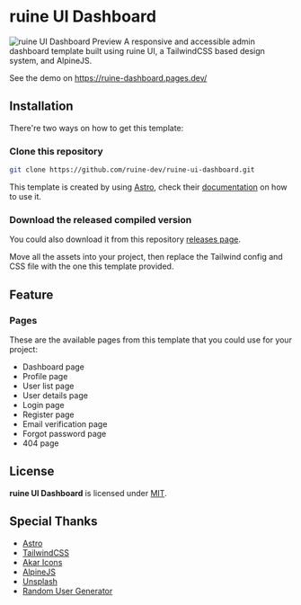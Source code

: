 # ruine UI Dashboard
![ruine UI Dashboard Preview](https://user-images.githubusercontent.com/48067039/140812271-6546da2d-51a4-4e3b-996d-8bb1e186a097.png)
A responsive and accessible admin dashboard template built using ruine UI, a TailwindCSS based design system, and AlpineJS.

See the demo on https://ruine-dashboard.pages.dev/

## Installation
There're two ways on how to get this template:
### Clone this repository
```bash
git clone https://github.com/ruine-dev/ruine-ui-dashboard.git
```
This template is created by using [Astro](https://astro.build), check their [documentation](https://docs.astro.build/getting-started/) on how to use it.
### Download the released compiled version
You could also download it from this repository [releases page](https://github.com/ruine-dev/ruine-ui-dashboard/releases).

Move all the assets into your project, then replace the Tailwind config and CSS file with the one this template provided.
## Feature

### Pages

These are the available pages from this template that you could use for your project:

- Dashboard page
- Profile page
- User list page
- User details page
- Login page
- Register page
- Email verification page
- Forgot password page
- 404 page

## License

**ruine UI Dashboard** is licensed under [MIT](https://opensource.org/licenses/MIT).

## Special Thanks
- [Astro](https://astro.build)
- [TailwindCSS](https://tailwindcss.com)
- [Akar Icons](https://akaricons.com)
- [AlpineJS](https://alpinejs.dev)
- [Unsplash](https://unsplash.com)
- [Random User Generator](https://randomuser.me)

